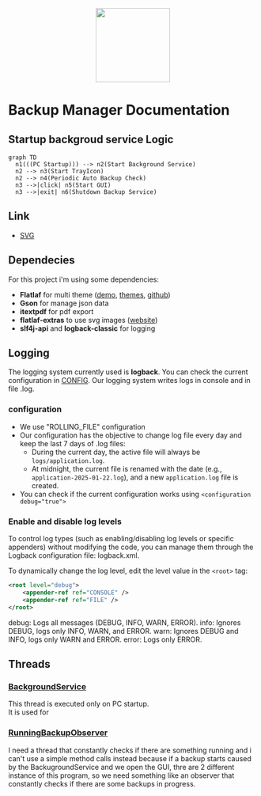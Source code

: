 <center> <img src="../res/img/logo.png" height="150"> </center>

# Backup Manager Documentation

## Startup backgroud service Logic
```mermaid
graph TD
  n1(((PC Startup))) --> n2(Start Background Service)
  n2 --> n3(Start TrayIcon)
  n2 --> n4(Periodic Auto Backup Check)
  n3 -->|click| n5(Start GUI)
  n3 -->|exit| n6(Shutdown Backup Service)
```

## Link
* [SVG](https://www.svgrepo.com/)

## Dependecies
For this project i'm using some dependencies:
* **Flatlaf** for multi theme ([demo](https://www.formdev.com/flatlaf/#demo), [themes](https://www.formdev.com/flatlaf/themes/), [github](https://github.com/JFormDesigner/FlatLaf/tree/main/flatlaf-intellij-themes)) 
* **Gson** for manage json data
* **itextpdf** for pdf export
* **flatlaf-extras** to use svg images ([website]( https://mvnrepository.com/artifact/com.formdev/flatlaf-extras))
* **slf4j-api** and **logback-classic** for logging

## Logging
The logging system currently used is **logback**. You can check the current configuration in [CONFIG](../logback.xml).
Our logging system writes logs in console and in file .log.

### configuration
* We use "ROLLING_FILE" configuration
* Our configuration has the objective to change log file every day and keep the last 7 days of .log files:
  * During the current day, the active file will always be `logs/application.log`.
  * At midnight, the current file is renamed with the date (e.g., `application-2025-01-22.log`), and a new `application.log`  file is created.
* You can check if the current configuration works using `<configuration debug="true">`

### Enable and disable log levels
To control log types (such as enabling/disabling log levels or specific appenders) without modifying the code, you can manage them through the Logback configuration file: logback.xml.

To dynamically change the log level, edit the level value in the `<root>` tag:

```xml
<root level="debug">
    <appender-ref ref="CONSOLE" />
    <appender-ref ref="FILE" />
</root>
```

debug: Logs all messages (DEBUG, INFO, WARN, ERROR).
info: Ignores DEBUG, logs only INFO, WARN, and ERROR.
warn: Ignores DEBUG and INFO, logs only WARN and ERROR.
error: Logs only ERROR.

## Threads
### [BackgroundService](../../java/backupmanager/Services/BackupService.java)
This thread is executed only on PC startup. <br>
It is used for

### [RunningBackupObserver](../../java/backupmanager/Services/RunningBackupObserver.java)
I need a thread that constantly checks if there are something running and i can't use a simple method calls instead because
if a backup starts caused by the BackugroundService and we open the GUI, thre are 2 different instance of this program, 
so we need something like an observer that constantly checks if there are some backups in progress.
